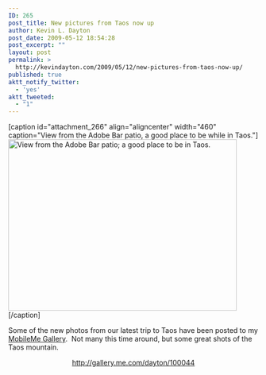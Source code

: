 ```yaml
---
ID: 265
post_title: New pictures from Taos now up
author: Kevin L. Dayton
post_date: 2009-05-12 18:54:28
post_excerpt: ""
layout: post
permalink: >
  http://kevindayton.com/2009/05/12/new-pictures-from-taos-now-up/
published: true
aktt_notify_twitter:
  - 'yes'
aktt_tweeted:
  - "1"
---
```

[caption id="attachment_266" align="aligncenter" width="460" caption="View from the Adobe Bar patio, a good place to be while in Taos."]<a href="http://gallery.me.com/dayton/100044" target="_blank"><img class="size-full wp-image-266 " title="Taos Inn" src="http://kevindayton.blogs.d8n.net/wp-content/uploads/sites/2/2009/05/img_0944.jpg" alt="View from the Adobe Bar patio; a good place to be in Taos." width="460" height="345" /></a>[/caption]

Some of the new photos from our latest trip to Taos have been posted to my <a title="http://gallery.me.com/dayton/100044" href="http://gallery.me.com/dayton/100044" target="_blank">MobileMe Gallery</a>.  Not many this time around, but some great shots of the Taos mountain.
<p style="text-align: center"><a title="http://gallery.me.com/dayton/100044" href="http://gallery.me.com/dayton/100044" target="_blank">http://gallery.me.com/dayton/100044</a></p>